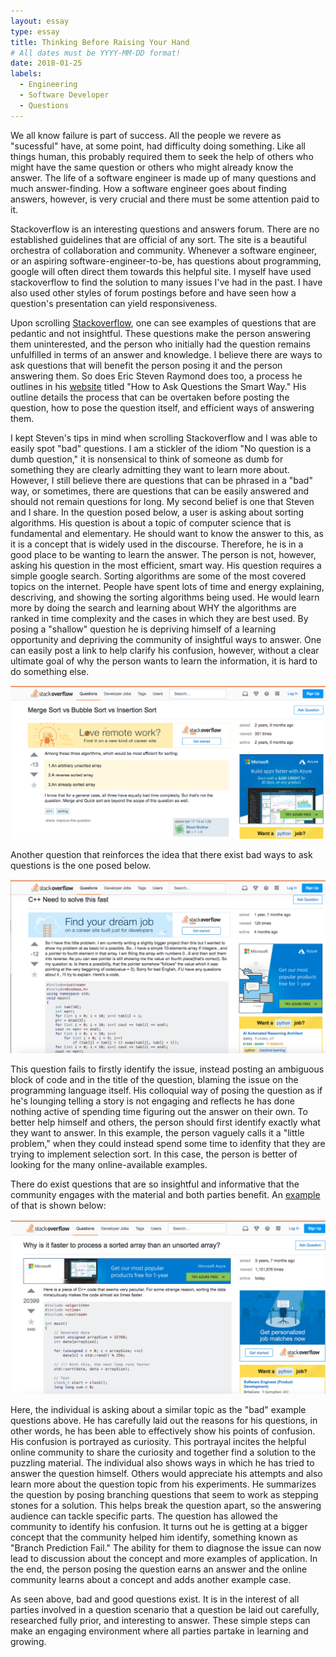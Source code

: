 ```yaml
---
layout: essay
type: essay
title: Thinking Before Raising Your Hand
# All dates must be YYYY-MM-DD format!
date: 2018-01-25
labels:
  - Engineering
  - Software Developer
  - Questions
---
```


We all know failure is part of success. All the people we revere as "sucessful" have, at some point, had difficulty doing something. Like all things human, this probably required them to seek the help of others who might have the same question or others who might already know the answer. The life of a software engineer is made up of many questions and much answer-finding. How a software engineer goes about finding answers, however, is very crucial and there must be some attention paid to it.

Stackoverflow is an interesting questions and answers forum. There are no established guidelines that are official of any sort. The site is a beautiful orchestra of collaboration and community. Whenever a software engineer, or an aspiring software-engineer-to-be, has questions about programming, google will often direct them towards this helpful site. I myself have used stackoverflow to find the solution to many issues I've had in the past. I have also used other styles of forum postings before and have seen how a question's presentation can yield responsiveness.

Upon scrolling [Stackoverflow](https://stackoverflow.com/), one can see examples of questions that are pedantic and not insightful. These questions make the person answering them uninterested, and the person who initially had the question remains unfulfilled in terms of an answer and knowledge. I believe there are ways to ask questions that will benefit the person posing it and the person answering them. So does Eric Steven Raymond does too, a process he outlines in his [website](http://www.catb.org/esr/faqs/smart-questions.html) titled "How to Ask Questions the Smart Way." His outline details the process that can be overtaken before posting the question, how to pose the question itself, and efficient ways of answering them.

I kept Steven's tips in mind when scrolling Stackoverflow and I was able to easily spot "bad" questions. I am a stickler of the idiom "No question is a dumb question," it is nonsensical to think of someone as dumb for something they are clearly admitting they want to learn more about. However, I still believe there are questions that can be phrased in a "bad" way, or sometimes, there are questions that can be easily answered and should not remain questions for long. My second belief is one that Steven and I share. In the question posed below, a user is asking about sorting algorithms. His question is about a topic of computer science that is fundamental and elementary. He should want to know the answer to this, as it is a concept that is widely used in the discourse. Therefore, he is in a good place to be wanting to learn the answer. The person is not, however, asking his question in the most efficient, smart way. His question requires a simple google search. Sorting algorithms are some of the most covered topics on the internet. People have spent lots of time and energy explaining, descriving, and showing the sorting algorithms being used. He would learn more by doing the search and learning about WHY the algorithms are ranked in time complexity and the cases in which they are best used. By posing a "shallow" question he is depriving himself of a learning opportunity and depriving the community of insightful ways to answer. One can easily post a link to help clarify his confusion, however, without a clear ultimate goal of why the person wants to learn the information, it is hard to do something else.

<div class="ui large rounded images">
  <img class="ui image" src="../images/question1.png">
</div>

Another question that reinforces the idea that there exist bad ways to ask questions is the one posed below.

<div class="ui large rounded images">
  <img class="ui image" src="../images/question2.png">
</div>

This question fails to firstly identify the issue, instead posting an ambiguous block of code and in the title of the question, blaming the issue on the programming language itself. His colloquial way of posing the question as if he's lounging telling a story is not engaging and reflects he has done nothing active of spending time figuring out the answer on their own. To better help himself and others, the person should first identify exactly what they want to answer. In this example, the person vaguely calls it a "little problem," when they could instead spend some time to idenfity that they are trying to implement selection sort. In this case, the person is better of looking for the many online-available examples.

There do exist questions that are so insightful and informative that the community engages with the material and both parties benefit. An [example](https://stackoverflow.com/questions/11227809/why-is-it-faster-to-process-a-sorted-array-than-an-unsorted-array) of that is shown below:
<div class="ui large rounded images">
  <img class="ui image" src="../images/question3.png">
</div>

Here, the individual is asking about a similar topic as the "bad" example questions above. He has carefully laid out the reasons for his questions, in other words, he has been able to effectively show his points of confusion. His confusion is portrayed as curiosity. This portrayal incites the helpful online community to share the curiosity and together find a solution to the puzzling material. The individual also shows ways in which he has tried to answer the question himself. Others would appreciate his attempts and also learn more about the question topic from his experiments. He summarizes the question by posing branching questions that seem to work as stepping stones for a solution. This helps break the question apart, so the answering audience can tackle specific parts.
The question has allowed the community to identify his confusion. It turns out he is getting at a bigger concept that the community helped him identify, something known as "Branch Prediction Fail." The ability for them to diagnose the issue can now lead to discussion about the concept and more examples of application. In the end, the person posing the question earns an answer and the online community learns about a concept and adds another example case.

As seen above, bad and good questions exist. It is in the interest of all parties involved in a question scenario that a question be laid out carefully, researched fully prior, and interesting to answer. These simple steps can make an engaging environment where all parties partake in learning and growing.

